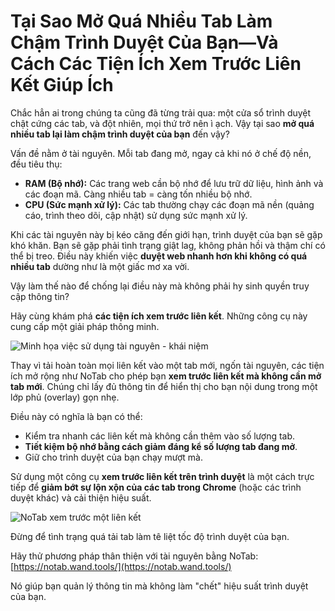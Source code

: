 
# Tại Sao Mở Quá Nhiều Tab Làm Chậm Trình Duyệt Của Bạn—Và Cách Các Tiện Ích Xem Trước Liên Kết Giúp Ích

Chắc hẳn ai trong chúng ta cũng đã từng trải qua: một cửa sổ trình duyệt chật cứng các tab, và đột nhiên, mọi thứ trở nên ì ạch. Vậy tại sao **mở quá nhiều tab lại làm chậm trình duyệt của bạn** đến vậy?

Vấn đề nằm ở tài nguyên. Mỗi tab đang mở, ngay cả khi nó ở chế độ nền, đều tiêu thụ:

*   **RAM (Bộ nhớ):** Các trang web cần bộ nhớ để lưu trữ dữ liệu, hình ảnh và các đoạn mã. Càng nhiều tab = càng tốn nhiều bộ nhớ.
*   **CPU (Sức mạnh xử lý):** Các tab thường chạy các đoạn mã nền (quảng cáo, trình theo dõi, cập nhật) sử dụng sức mạnh xử lý.

Khi các tài nguyên này bị kéo căng đến giới hạn, trình duyệt của bạn sẽ gặp khó khăn. Bạn sẽ gặp phải tình trạng giật lag, không phản hồi và thậm chí có thể bị treo. Điều này khiến việc **duyệt web nhanh hơn khi không có quá nhiều tab** dường như là một giấc mơ xa vời.

Vậy làm thế nào để chống lại điều này mà không phải hy sinh quyền truy cập thông tin?

Hãy cùng khám phá **các tiện ích xem trước liên kết**. Những công cụ này cung cấp một giải pháp thông minh.

![Minh họa việc sử dụng tài nguyên - khái niệm](images/notab1.png) <!-- Có thể khó tìm thấy một hình ảnh trực tiếp cho việc này, sử dụng một khái niệm giữ chỗ -->

Thay vì tải hoàn toàn mọi liên kết vào một tab mới, ngốn tài nguyên, các tiện ích mở rộng như NoTab cho phép bạn **xem trước liên kết mà không cần mở tab mới**. Chúng chỉ lấy đủ thông tin để hiển thị cho bạn nội dung trong một lớp phủ (overlay) gọn nhẹ.

Điều này có nghĩa là bạn có thể:

*   Kiểm tra nhanh các liên kết mà không cần thêm vào số lượng tab.
*   **Tiết kiệm bộ nhớ bằng cách giảm đáng kể số lượng tab đang mở**.
*   Giữ cho trình duyệt của bạn chạy mượt mà.

Sử dụng một công cụ **xem trước liên kết trên trình duyệt** là một cách trực tiếp để **giảm bớt sự lộn xộn của các tab trong Chrome** (hoặc các trình duyệt khác) và cải thiện hiệu suất.

![NoTab xem trước một liên kết](images/notab2.png)

Đừng để tình trạng quá tải tab làm tê liệt tốc độ trình duyệt của bạn.

Hãy thử phương pháp thân thiện với tài nguyên bằng NoTab: [https://notab.wand.tools/](https://notab.wand.tools/)

Nó giúp bạn quản lý thông tin mà không làm "chết" hiệu suất trình duyệt của bạn.
